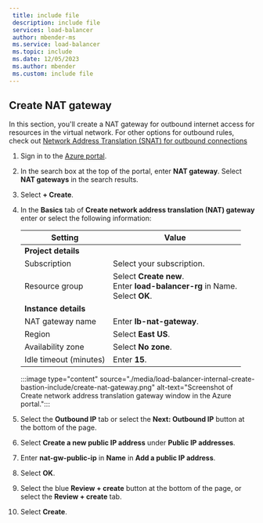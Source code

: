 ```yaml
---
 title: include file
 description: include file
 services: load-balancer
 author: mbender-ms
 ms.service: load-balancer
 ms.topic: include
 ms.date: 12/05/2023
 ms.author: mbender
 ms.custom: include file
---
```


## Create NAT gateway

In this section, you'll create a NAT gateway for outbound internet access for resources in the virtual network.  For other options for outbound rules, check out [Network Address Translation (SNAT) for outbound connections](/azure/load-balancer/load-balancer-outbound-connections)

1. Sign in to the [Azure portal](https://portal.azure.com).

1. In the search box at the top of the portal, enter **NAT gateway**. Select **NAT gateways** in the search results.

1. Select **+ Create**.

1. In the **Basics** tab of **Create network address translation (NAT) gateway** enter or select the following information:

    | Setting | Value |
    | ------- | ----- |
    | **Project details** |   |
    | Subscription | Select your subscription. |
    | Resource group | Select **Create new**. </br> Enter **load-balancer-rg** in Name. </br> Select **OK**. |
    | **Instance details** |    |
    | NAT gateway name | Enter **lb-nat-gateway**. |
    | Region | Select **East US**. |
    | Availability zone | Select **No zone**. |
    | Idle timeout (minutes) | Enter **15**. |

    :::image type="content" source="./media/load-balancer-internal-create-bastion-include/create-nat-gateway.png" alt-text="Screenshot of Create network address translation gateway window in the Azure portal.":::

1. Select the **Outbound IP** tab or select the **Next: Outbound IP** button at the bottom of the page.

1. Select **Create a new public IP address** under **Public IP addresses**.

1. Enter **nat-gw-public-ip** in **Name** in **Add a public IP address**.

1. Select **OK**.

1. Select the blue **Review + create** button at the bottom of the page, or select the **Review + create** tab.

1. Select **Create**.